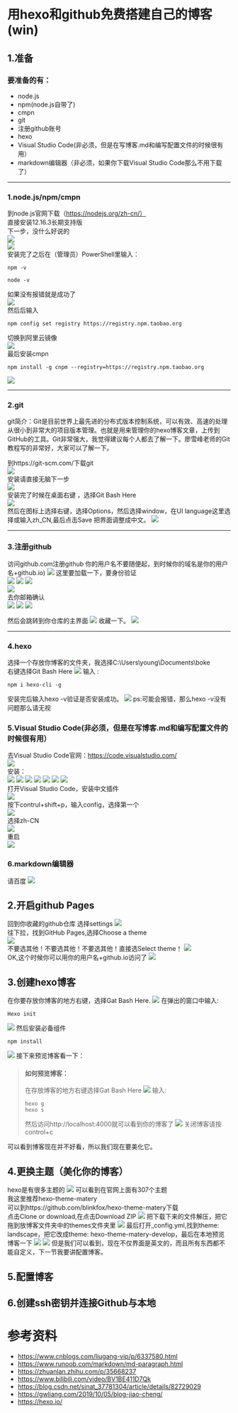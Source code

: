 # 用hexo和github免费搭建自己的博客(win)
## 1.准备
### 要准备的有：
* node.js
* npm(node.js自带了)  
* cmpn
* git
* 注册github账号
* hexo
* Visual Studio Code(非必须，但是在写博客.md和编写配置文件的时候很有用）
* markdown编辑器（非必须，如果你下载Visual Studio Code那么不用下载了）


***
### 1.node.js/npm/cmpn
到node.js官网下载（https://nodejs.org/zh-cn/）  
直接安装12.16.3长期支持版  
下一步，没什么好说的  
![](https://i.loli.net/2020/05/09/hLwYRWKH8PajtAq.png)  
![](https://i.loli.net/2020/05/09/YyUDsFWIQfSxm3g.png)  
安装完了之后在（管理员）PowerShell里输入：  
```  
npm -v  
```  
```
node -v   
```     
如果没有报错就是成功了  
![](https://i.loli.net/2020/05/09/bo5zQSlDu3BxiKX.png)  
然后后输入  
```
npm config set registry https://registry.npm.taobao.org  
```
切换到阿里云镜像  
![](https://i.loli.net/2020/05/09/3H4mXxRQhZBUAru.png)  
最后安装cmpn  
```
npm install -g cnpm --registry=https://registry.npm.taobao.org
```
![](https://i.loli.net/2020/05/09/L14wjJoXHc6YiyG.png)
***
### 2.git
git简介：Git是目前世界上最先进的分布式版本控制系统，可以有效、高速的处理从很小到非常大的项目版本管理。也就是用来管理你的hexo博客文章，上传到GitHub的工具。Git非常强大，我觉得建议每个人都去了解一下。廖雪峰老师的Git教程写的非常好，大家可以了解一下。  

到https://git-scm.com/下载git  
![](https://i.loli.net/2020/05/09/Py9K843YVf2IcZD.png)  
安装请直接无脑下一步  
![](https://i.loli.net/2020/05/09/YjTx1hqAONwGum8.png)  
安装完了时候在桌面右键  ，选择Git Bash Here  
![](https://i.loli.net/2020/05/09/PrsoeW2TZ8nU6C3.png)  
然后在图标上选择右键，选择Options，然后选择window，在UI language这里选择或输入zh_CN,最后点击Save  把界面调整成中文。
![](https://i.loli.net/2020/05/09/rfRXtwgDUcG5MFy.png)
***
### 3.注册github  
访问github.com注册github
你的用户名不要随便起，到时候你的域名是你的用户名+github.io) 
![](https://i.loli.net/2020/05/09/dgbsf1mhZSrIC5l.png)
这里要加载一下，要身份验证  
![](https://i.loli.net/2020/05/09/Dj5C9XRQu4MoGac.png)
![](https://i.loli.net/2020/05/09/PeqhnRZjVbr7XS1.png)
![](https://i.loli.net/2020/05/09/d7zGnV9K4xFcg12.png)   
![](https://i.loli.net/2020/05/09/nr56fHIv3B2wl9X.png)  
去你邮箱确认  
![](https://i.loli.net/2020/05/09/g2wHxzDnuKOpsoL.png)
![](https://i.loli.net/2020/05/09/9hrc2KGJ8Ta7fIp.png)
![](https://i.loli.net/2020/05/09/512cFnTdSKJfBl4.png)

然后会跳转到你仓库的主界面
![](https://i.loli.net/2020/05/11/M5OeLgjdl2oKZT6.png)
收藏一下。
![](https://i.loli.net/2020/05/11/fo9T8dapU3gsQDq.png)
***
### 4.hexo
选择一个存放你博客的文件夹，我选择C:\Users\young\Documents\boke  
右键选择Git Bash Here
![](https://i.loli.net/2020/05/11/iBOpJoab51XsqCW.png)
输入  :
```
npm i hexo-cli -g
```
安装完后输入hexo -v验证是否安装成功。
![](https://i.loli.net/2020/05/11/ouxIrYSTPphtVDs.png)
ps:可能会报错，那么hexo -v没有问题那么请无视  
### 5.Visual Studio Code(非必须，但是在写博客.md和编写配置文件的时候很有用）  
去Visual Studio Code官网：https://code.visualstudio.com/  
![](https://i.loli.net/2020/05/11/5ceznbGaHV72DFp.png)  
安装：    
![](https://i.loli.net/2020/05/11/pLx8u5cywHOhJI6.png)
![](https://i.loli.net/2020/05/11/MkFIEsWhdKeVNwO.png)
![](https://i.loli.net/2020/05/11/TfLM6qiyj4kPuVw.png)
![](https://i.loli.net/2020/05/11/6MWJdELVRhYA2vU.png)
![](https://i.loli.net/2020/05/11/9z4a6mKCW8MhepS.png)
![](https://i.loli.net/2020/05/11/Pp87SDjJCAuvIxE.png)
![](https://i.loli.net/2020/05/11/8cehGorPx76R3kZ.png)  
打开Visual Studio Code，安装中文插件  
![](https://i.loli.net/2020/05/11/7ckRhZqKuoeBvlW.png)  
按下contrul+shift+p，输入config，选择第一个  
![](https://i.loli.net/2020/05/11/ROvFPmMX2lHBgIn.png)  
选择zh-CN  
![](https://i.loli.net/2020/05/11/oh4eu6NEdYWrVOR.png)  
重启  
![](https://i.loli.net/2020/05/11/msCkzn6KGgcOY8u.png)
### 6.markdown编辑器  
请百度
![](https://i.loli.net/2020/05/11/RBDKQqYOTvzf3tp.png)
## 2.开启github Pages
回到你收藏的github仓库
选择settings
![](https://i.loli.net/2020/05/11/eEvdNtrBIouY2Tm.png)  
往下拉，找到GitHub Pages,选择Choose a theme  
![](https://i.loli.net/2020/05/11/t3myeS6MZojpq4c.png)  
不要选其他！不要选其他！不要选其他！直接选Select theme！
![](https://i.loli.net/2020/05/11/ynCvzSDP1TbcajN.png)  
OK,这个时候你可以用你的用户名+github.io访问了
![](https://i.loli.net/2020/05/11/pezbuaP1wI36sCZ.png)  
## 3.创建hexo博客
在你要存放你博客的地方右键，选择Gat Bash Here.
![](https://i.loli.net/2020/05/11/IYrFQGzne1yW3fs.png)
在弹出的窗口中输入:


```
Hexo init
```
![](https://i.loli.net/2020/05/11/BXWdZM9mvL2aGIR.png)
然后安装必备组件
```
npm install
```
![](https://i.loli.net/2020/05/11/JMLUFVvgGwReb3c.png)
接下来预览博客看一下：
>#### 如何预览博客：  
>在存放博客的地方右键选择Gat Bash Here
![](https://i.loli.net/2020/05/11/IYrFQGzne1yW3fs.png)
输入:
>```
>hexo g
>hexo s
>```
>然后访问http://localhost:4000就可以看到你的博客了
>![](https://i.loli.net/2020/05/11/ThCARtv2aQcO8jf.png)
>关闭博客请按control+c  

可以看到博客现在并不好看，所以我们现在要美化它。
## 4.更换主题（美化你的博客）
hexo是有很多主题的
![](https://i.loli.net/2020/05/11/nEfwxgFIq9ibeNB.png)
可以看到在官网上面有307个主题  
我这里推荐hexo-theme-matery  
可以到https://github.com/blinkfox/hexo-theme-matery下载  
点击Clone or download,在点击Download ZIP
![](https://i.loli.net/2020/05/11/91erajT7hLbHQuJ.png)
把下载下来的文件解压，把它拖到放博客文件夹中的themes文件夹里
![](https://i.loli.net/2020/05/11/pXGlynwU2TCBfWH.png)
最后打开_config.yml,找到theme: landscape，把它改成theme: hexo-theme-matery-develop，最后在本地预览博客一下
![](https://i.loli.net/2020/05/11/b7OvcTsE8tJpBCR.png)
![](https://i.loli.net/2020/05/11/rKYCpGZSx1JPHVA.png)
但是我们可以看到，现在不仅界面是英文的，而且所有东西都不能自定义，下一节我要讲配置博客。
## 5.配置博客

## 6.创建ssh密钥并连接Github与本地

# 参考资料
* https://www.cnblogs.com/liugang-vip/p/6337580.html
* https://www.runoob.com/markdown/md-paragraph.html
* https://zhuanlan.zhihu.com/p/35668237
* https://www.bilibili.com/video/BV1BE411D7Qk
* https://blog.csdn.net/sinat_37781304/article/details/82729029
* https://gwliang.com/2019/10/05/blog-jiao-cheng/   
* https://hexo.io/
